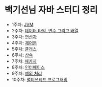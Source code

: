 # 백기선님 자바 스터디 정리

- 1주차: [JVM](./1.md)
- 2주차: [데이터 타입, 변수 그리고 배열](./2.md)
- 3주차: [연산자](./3.md)
- 4주차: [제어문](./4.md)
- 5주차: [클래스](./5.md)
- 6주차: [상속](./6.md)
- 7주차: [패키지](./7.md)
- 8주차: [인터페이스](./8.md)
- 9주차: [예외 처리](./9.md)
- 10주차: [멀티쓰레드 프로그래밍](./10.md)
